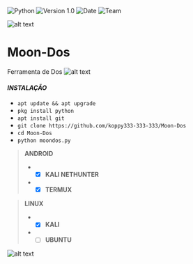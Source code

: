
![[Python](https://github.com/koppy333-333-333)](http://img.shields.io/badge/python-blue.svg)
![[Version 1.0](https://github.com/koppy333-333-333)](http://img.shields.io/badge/version-v1.0-orange.svg)
![[Date](https://github.com/koppy333-333-333)](http://img.shields.io/badge/date-28/04/2022.svg)
![[Team](https://github.com/koppy333-333-333)](http://img.shields.io/badge/Team-404-green.svg)

![alt text](https://i.imgur.com/BAAdzBt.gif)

# Moon-Dos
Ferramenta de Dos
![alt text](https://i.imgur.com/6RWAIpd.jpg)

#### *INSTALAÇÃO*  
 - `apt update && apt upgrade`
 - `pkg install python`
 - `apt install git`
 - `git clone https://github.com/koppy333-333-333/Moon-Dos`
 - `cd Moon-Dos`
 - `python moondos.py`  

> **ANDROID**
> - - [x] **KALI NETHUNTER**
> - - [x] **TERMUX**  

> **LINUX**
> - - [x] **KALI**
> - - [ ] **UBUNTU**

![alt text](https://i.imgur.com/BAAdzBt.gif)

